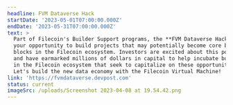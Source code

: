 ```yaml
---
headline: FVM Dataverse Hack
startDate: '2023-05-01T07:00:00.000Z'
endDate: '2023-05-31T07:00:00.000Z'
text: >
  Part of Filecoin's Builder Support programs, the **FVM Dataverse Hack** is
  your opportunity to build projects that may potentially become core building
  blocks in the Filecoin ecosystem. Investors are excited about this potential
  and have earmarked millions of dollars in capital to help incubate businesses
  in the Filecoin ecosystem that seek to capitalize on these opportunities.
  Let's build the new data economy with the Filecoin Virtual Machine!
link: 'https://fvmdataverse.devpost.com'
status: current
imageSrc: /uploads/Screenshot 2023-04-08 at 19.54.42.png
---
```




